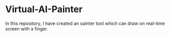 # Virtual-AI-Painter
In this repository, I have created an oainter tool which can draw on real-time screen with a finger.
